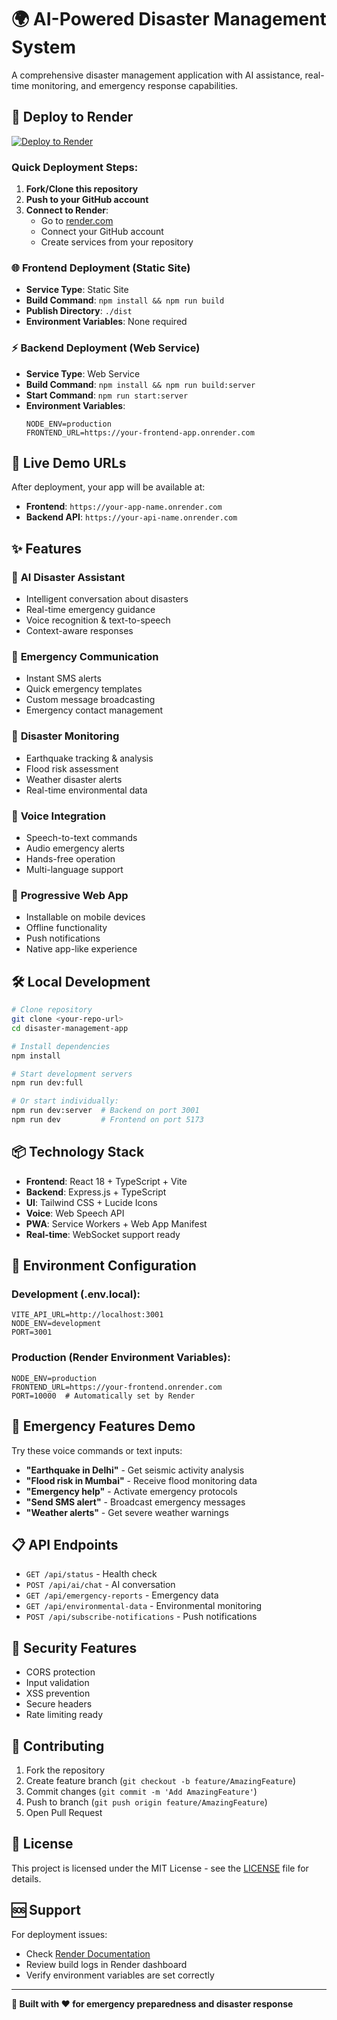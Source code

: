 # 🌍 AI-Powered Disaster Management System

A comprehensive disaster management application with AI assistance, real-time monitoring, and emergency response capabilities.

## 🚀 **Deploy to Render**

[![Deploy to Render](https://render.com/images/deploy-to-render-button.svg)](https://render.com)

### Quick Deployment Steps:

1. **Fork/Clone this repository**
2. **Push to your GitHub account**
3. **Connect to Render**:
   - Go to [render.com](https://render.com)
   - Connect your GitHub account
   - Create services from your repository

### 🌐 **Frontend Deployment (Static Site)**
- **Service Type**: Static Site
- **Build Command**: `npm install && npm run build`
- **Publish Directory**: `./dist`
- **Environment Variables**: None required

### ⚡ **Backend Deployment (Web Service)**
- **Service Type**: Web Service
- **Build Command**: `npm install && npm run build:server`
- **Start Command**: `npm run start:server`
- **Environment Variables**:
  ```
  NODE_ENV=production
  FRONTEND_URL=https://your-frontend-app.onrender.com
  ```

## 🎯 **Live Demo URLs**
After deployment, your app will be available at:
- **Frontend**: `https://your-app-name.onrender.com`
- **Backend API**: `https://your-api-name.onrender.com`

## ✨ **Features**

### 🤖 **AI Disaster Assistant**
- Intelligent conversation about disasters
- Real-time emergency guidance
- Voice recognition & text-to-speech
- Context-aware responses

### 📱 **Emergency Communication**
- Instant SMS alerts
- Quick emergency templates
- Custom message broadcasting
- Emergency contact management

### 🌊 **Disaster Monitoring**
- Earthquake tracking & analysis
- Flood risk assessment
- Weather disaster alerts
- Real-time environmental data

### 🎤 **Voice Integration**
- Speech-to-text commands
- Audio emergency alerts
- Hands-free operation
- Multi-language support

### 📲 **Progressive Web App**
- Installable on mobile devices
- Offline functionality
- Push notifications
- Native app-like experience

## 🛠️ **Local Development**

```bash
# Clone repository
git clone <your-repo-url>
cd disaster-management-app

# Install dependencies
npm install

# Start development servers
npm run dev:full

# Or start individually:
npm run dev:server  # Backend on port 3001
npm run dev         # Frontend on port 5173
```

## 📦 **Technology Stack**

- **Frontend**: React 18 + TypeScript + Vite
- **Backend**: Express.js + TypeScript
- **UI**: Tailwind CSS + Lucide Icons
- **Voice**: Web Speech API
- **PWA**: Service Workers + Web App Manifest
- **Real-time**: WebSocket support ready

## 🔧 **Environment Configuration**

### Development (.env.local):
```env
VITE_API_URL=http://localhost:3001
NODE_ENV=development
PORT=3001
```

### Production (Render Environment Variables):
```env
NODE_ENV=production
FRONTEND_URL=https://your-frontend.onrender.com
PORT=10000  # Automatically set by Render
```

## 🚨 **Emergency Features Demo**

Try these voice commands or text inputs:

- **"Earthquake in Delhi"** - Get seismic activity analysis
- **"Flood risk in Mumbai"** - Receive flood monitoring data  
- **"Emergency help"** - Activate emergency protocols
- **"Send SMS alert"** - Broadcast emergency messages
- **"Weather alerts"** - Get severe weather warnings

## 📋 **API Endpoints**

- `GET /api/status` - Health check
- `POST /api/ai/chat` - AI conversation
- `GET /api/emergency-reports` - Emergency data
- `GET /api/environmental-data` - Environmental monitoring
- `POST /api/subscribe-notifications` - Push notifications

## 🔐 **Security Features**

- CORS protection
- Input validation
- XSS prevention
- Secure headers
- Rate limiting ready

## 🤝 **Contributing**

1. Fork the repository
2. Create feature branch (`git checkout -b feature/AmazingFeature`)
3. Commit changes (`git commit -m 'Add AmazingFeature'`)
4. Push to branch (`git push origin feature/AmazingFeature`)
5. Open Pull Request

## 📄 **License**

This project is licensed under the MIT License - see the [LICENSE](LICENSE) file for details.

## 🆘 **Support**

For deployment issues:
- Check [Render Documentation](https://render.com/docs)
- Review build logs in Render dashboard
- Verify environment variables are set correctly

---

**🌟 Built with ❤️ for emergency preparedness and disaster response**
